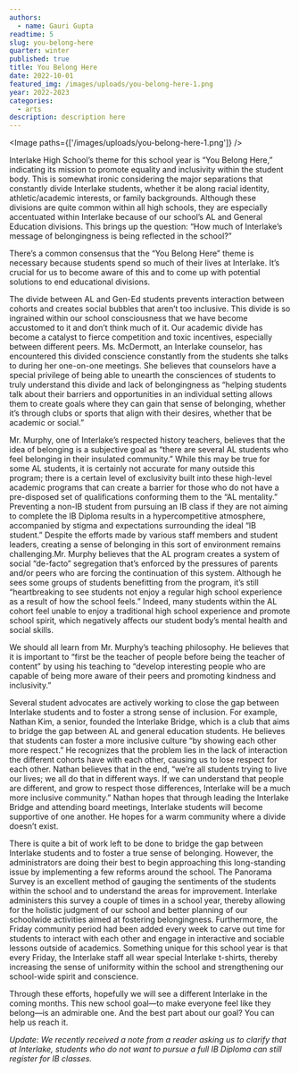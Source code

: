 ```yaml
---
authors:
  - name: Gauri Gupta
readtime: 5
slug: you-belong-here
quarter: winter
published: true
title: You Belong Here
date: 2022-10-01
featured_img: /images/uploads/you-belong-here-1.png
year: 2022-2023
categories:
  - arts
description: description here
---
```


<script>
    import Image from "$lib/components/Image.svelte";
</script>

<Image paths={['/images/uploads/you-belong-here-1.png']} />

Interlake High School’s theme for this school year is “You Belong Here,” indicating its mission to promote equality and inclusivity within the student body. This is somewhat ironic considering the major separations that constantly divide Interlake students, whether it be along racial identity, athletic/academic interests, or family backgrounds. Although these divisions are quite common within all high schools, they are especially accentuated within Interlake because of our school’s AL and General Education divisions. This brings up the question: “How much of Interlake’s message of belongingness is being reflected in the school?”

There’s a common consensus that the “You Belong Here” theme is necessary because students spend so much of their lives at Interlake. It’s crucial for us to become aware of this and to come up with potential solutions to end educational divisions.

The divide between AL and Gen-Ed students prevents interaction between cohorts and creates social bubbles that aren’t too inclusive. This divide is so ingrained within our school consciousness that we have become accustomed to it and don’t think much of it. Our academic divide has become a catalyst to fierce competition and toxic incentives, especially between different peers. Ms. McDermott, an Interlake counselor, has encountered this divided conscience constantly from the students she talks to during her one-on-one meetings. She believes that counselors have a special privilege of being able to unearth the consciences of students to truly understand this divide and lack of belongingness as “helping students talk about their barriers and opportunities in an individual setting allows them to create goals where they can gain that sense of belonging, whether it’s through clubs or sports that align with their desires, whether that be academic or social.”

Mr. Murphy, one of Interlake’s respected history teachers, believes that the idea of belonging is a subjective goal as “there are several AL students who feel belonging in their insulated community.” While this may be true for some AL students, it is certainly not accurate for many outside this program; there is a certain level of exclusivity built into these high-level academic programs that can create a barrier for those who do not have a pre-disposed set of qualifications conforming them to the “AL mentality.” Preventing a non-IB student from pursuing an IB class if they are not aiming to complete the IB Diploma results in a hypercompetitive atmosphere, accompanied by stigma and expectations surrounding the ideal “IB student.” Despite the efforts made by various staff members and student leaders, creating a sense of belonging in this sort of environment remains challenging.Mr. Murphy believes that the AL program creates a system of social “de-facto” segregation that’s enforced by the pressures of parents and/or peers who are forcing the continuation of this system. Although he sees some groups of students benefitting from the program, it’s still “heartbreaking to see students not enjoy a regular high school experience as a result of how the school feels.” Indeed, many students within the AL cohort feel unable to enjoy a traditional high school experience and promote school spirit, which negatively affects our student body’s mental health and social skills.

We should all learn from Mr. Murphy’s teaching philosophy. He believes that it is important to “first be the teacher of people before being the teacher of content” by using his teaching to “develop interesting people who are capable of being more aware of their peers and promoting kindness and inclusivity.”

Several student advocates are actively working to close the gap between Interlake students and to foster a strong sense of inclusion. For example, Nathan Kim, a senior, founded the Interlake Bridge, which is a club that aims to bridge the gap between AL and general education students. He believes that students can foster a more inclusive culture “by showing each other more respect.” He recognizes that the problem lies in the lack of interaction the different cohorts have with each other, causing us to lose respect for each other. Nathan believes that in the end, “we’re all students trying to live our lives; we all do that in different ways. If we can understand that people are different, and grow to respect those differences, Interlake will be a much more inclusive community.” Nathan hopes that through leading the Interlake Bridge and attending board meetings, Interlake students will become supportive of one another. He hopes for a warm community where a divide doesn’t exist.

There is quite a bit of work left to be done to bridge the gap between Interlake students and to foster a true sense of belonging. However, the administrators are doing their best to begin approaching this long-standing issue by implementing a few reforms around the school. The Panorama Survey is an excellent method of gauging the sentiments of the students within the school and to understand the areas for improvement. Interlake administers this survey a couple of times in a school year, thereby allowing for the holistic judgment of our school and better planning of our schoolwide activities aimed at fostering belongingness. Furthermore, the Friday community period had been added every week to carve out time for students to interact with each other and engage in interactive and sociable lessons outside of academics. Something unique for this school year is that every Friday, the Interlake staff all wear special Interlake t-shirts, thereby increasing the sense of uniformity within the school and strengthening our school-wide spirit and conscience.

Through these efforts, hopefully we will see a different Interlake in the coming months. This new school goal—to make everyone feel like they belong—is an admirable one. And the best part about our goal? You can help us reach it.

_Update: We recently received a note from a reader asking us to clarify that at Interlake, students who do not want to pursue a full IB Diploma can still register for IB classes._
